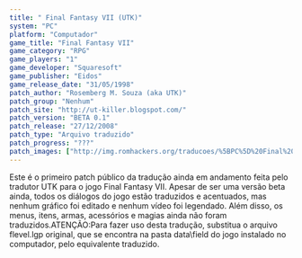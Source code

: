 ```yaml
---
title: " Final Fantasy VII (UTK)"
system: "PC"
platform: "Computador"
game_title: "Final Fantasy VII"
game_category: "RPG"
game_players: "1"
game_developer: "Squaresoft"
game_publisher: "Eidos"
game_release_date: "31/05/1998"
patch_author: "Rosemberg M. Souza (aka UTK)"
patch_group: "Nenhum"
patch_site: "http://ut-killer.blogspot.com/"
patch_version: "BETA 0.1"
patch_release: "27/12/2008"
patch_type: "Arquivo traduzido"
patch_progress: "???"
patch_images: ["http://img.romhackers.org/traducoes/%5BPC%5D%20Final%20Fantasy%20VII%20-%20UTK%20-%201.jpg","http://img.romhackers.org/traducoes/%5BPC%5D%20Final%20Fantasy%20VII%20-%20UTK%20-%202.jpg","http://img.romhackers.org/traducoes/%5BPC%5D%20Final%20Fantasy%20VII%20-%20UTK%20-%203.jpg"]
---
```

Este é o primeiro patch público da tradução ainda em andamento feita pelo tradutor UTK para o jogo Final Fantasy VII. Apesar de ser uma versão beta ainda, todos os diálogos do jogo estão traduzidos e acentuados, mas nenhum gráfico foi editado e nenhum vídeo foi legendado. Além disso, os menus, itens, armas, acessórios e magias ainda não foram traduzidos.ATENÇÃO:Para fazer uso desta tradução, substitua o arquivo flevel.lgp original, que se encontra na pasta data\field do jogo instalado no computador, pelo equivalente traduzido.